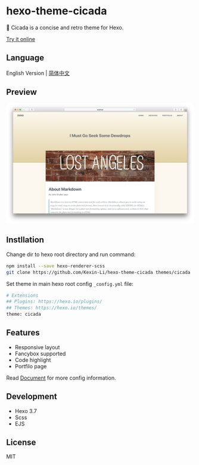 # hexo-theme-cicada

💭 Cicada is a concise and retro theme for Hexo.

[Try it online](https://kexin-li.github.io)

## Language

English Version | [简体中文](./README_CN.md)

## Preview

![screenshot](./source/images/screenshot.png)

## Instllation

Change dir to hexo root directory and run command:

``` bash
npm install --save hexo-renderer-scss
git clone https://github.com/Kexin-Li/hexo-theme-cicada themes/cicada
```

Set theme in main hexo root config `_config.yml` file:

``` bash
# Extensions
## Plugins: https://hexo.io/plugins/
## Themes: https://hexo.io/themes/
theme: cicada
```

## Features

- Responsive layout
- Fancybox supported
- Code highlight
- Portfilo page

Read [Document](https://github.com/Kexin-Li/hexo-theme-cicada/wiki) for more config information.

## Development

- Hexo 3.7
- Scss
- EJS

## License

MIT